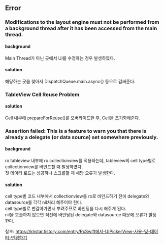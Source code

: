 ## Error  
  
  
### Modifications to the layout engine must not be performed from a background thread after it has been accessed from the main thread.  
  
#### background  
Main Thread가 아닌 곳에서 UI를 수정하는 경우 발생하였다.  
  
#### solution  
해당하는 곳을 찾아서 DispatchQueue.main.async{} 등으로 감싸준다.  


### TableView Cell Reuse Problem  
  
#### solution  
Cell 내부에 prepareForReuse()를 오버라이드한 후, Cell을 초기화해준다.  
  
  
### Assertion failed: This is a feature to warn you that there is already a delegate (or data source) set somewhere previously.  
  
#### background  
rx tableview 내부에 rx collectionview를 적용하는데, tableview의 cell type별로 collectionview를 바인드할 때 발생하였다.  
첫 데이터 로드는 성공하나 스크롤할 때 해당 오류가 발생한다.  
  
#### solution  
cell type별 코드 내부에서 collectionview를 rx로 바인드하기 전에 delegate와 datasource를 각각 nil처리 해주어야 한다.  
cell type별로 번갈아가면서 뿌려주므로 바인딩을 다시 해주게 된다.  
nil을 호출하지 않으면 직전에 바인딩된 delegate와 datasource 때문에 오류가 발생한다.  
  
  
  
참조: https://khstar.tistory.com/entry/RxSwift에서-UIPickerView-사용-및-데이터-변경하기  